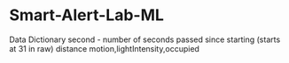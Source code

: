 # Smart-Alert-Lab-ML

Data Dictionary 
second - number of seconds passed since starting (starts at 31 in raw)
distance
motion,lightIntensity,occupied